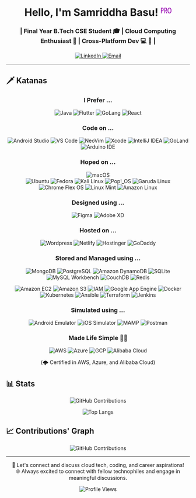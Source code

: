
<h1 align="center">  Hello, I'm Samriddha Basu! <a href='https://github.com/pricing'> <img src='https://raw.githubusercontent.com/acervenky/animated-github-badges/master/assets/pro.gif' width='30' height='30'></a></h1>
<h3 align="center">| Final Year B.Tech CSE Student 🎓 | Cloud Computing Enthusiast 🚀 | Cross-Platform Dev 💻 📱 |</h3>

<p align="center">
  <a href="https://www.linkedin.com/in/samriddha-basu-cloud/">
    <img alt="LinkedIn" src="https://img.shields.io/badge/LinkedIn-Connect-blue?style=flat-square&logo=linkedin">
  </a>
  <a href="mailto:samriddhabasu1234@gmail.com">
    <img alt="Email" src="https://img.shields.io/badge/Email-Contact-blue?style=flat-square&logo=gmail">
  </a>
</p>

---


## 🗡️ Katanas

  <h3 align="center">I Prefer ... </h3>
  <div align="center">
  
   ![Java](https://img.shields.io/badge/-Java-007396?logo=java&logoColor=white)
   ![Flutter](https://img.shields.io/badge/-Flutter-02569B?logo=flutter&logoColor=white)
   ![GoLang](https://img.shields.io/badge/-Go-00ADD8?logo=go&logoColor=white)
   ![React](https://img.shields.io/badge/-React-61DAFB?logo=react&logoColor=white)

  </div>

  <h3 align="center">Code on ... </h3>
  <div align="center">
    
   ![Android Studio](https://img.shields.io/badge/-Android%20Studio-3DDC84?logo=android-studio&logoColor=white)
   ![VS Code](https://img.shields.io/badge/-VS%20Code-007ACC?logo=visual-studio-code&logoColor=white)
   ![NeoVim](https://img.shields.io/badge/-NeoVim-57A143?logo=neovim&logoColor=white)
   ![Xcode](https://img.shields.io/badge/-Xcode-1575F9?logo=xcode&logoColor=white)
   ![IntelliJ IDEA](https://img.shields.io/badge/-IntelliJ%20IDEA-000000?logo=intellij-idea&logoColor=white)
   ![GoLand](https://img.shields.io/badge/-GoLand-00ACD7?logo=goland&logoColor=white)
   ![Arduino IDE](https://img.shields.io/badge/-Arduino%20IDE-00979D?logo=arduino&logoColor=white)
  </div>

  <h3 align="center"> Hoped on ...</h3>
  <div align="center">
        
   ![macOS](https://img.shields.io/badge/-macOS-000000?logo=apple&logoColor=white)  
   ![Ubuntu](https://img.shields.io/badge/-Ubuntu-E95420?logo=ubuntu&logoColor=white)
   ![Fedora](https://img.shields.io/badge/-Fedora-294172?logo=fedora&logoColor=white)
   ![Kali Linux](https://img.shields.io/badge/-Kali%20Linux-557C94?logo=kali-linux&logoColor=white)
   ![Pop!_OS](https://img.shields.io/badge/-Pop%21_OS-48B9C7?logo=pop-os&logoColor=white)
   ![Garuda Linux](https://img.shields.io/badge/-Garuda%20Linux-15AC2A?logo=linux&logoColor=white)
   ![Chrome Flex OS](https://img.shields.io/badge/-Chrome%20Flex%20OS-4285F4?logo=google-chrome&logoColor=white)
   ![Linux Mint](https://img.shields.io/badge/-Linux%20Mint-87CF3E?logo=linux-mint&logoColor=white)
   ![Amazon Linux](https://img.shields.io/badge/-Amazon%20Linux-232F3E?logo=amazon-aws&logoColor=white)

  </div>

  <h3 align="center"> Designed using ... </h3>
  <div align="center">
     
   ![Figma](https://img.shields.io/badge/-Figma-F24E1E?logo=figma&logoColor=white)
   ![Adobe XD](https://img.shields.io/badge/-Adobe%20XD-FF26BE?logo=adobe-xd&logoColor=white)
        
  </div>

  <h3 align="center"> Hosted on ... </h3>
  <div align="center">
     
   ![Wordpress](https://img.shields.io/badge/-Wordpress-21759B?logo=wordpress&logoColor=white)
   ![Netlify](https://img.shields.io/badge/-Netlify-00C7B7?logo=netlify&logoColor=white)
   ![Hostinger](https://img.shields.io/badge/-Hostinger-00B0D8?logo=hostinger&logoColor=white)
   ![GoDaddy](https://img.shields.io/badge/-GoDaddy-000000?logo=godaddy&logoColor=white)

        
  </div>

  <h3 align="center"> Stored and Managed using ... </h3>
  <div align="center">

   ![MongoDB](https://img.shields.io/badge/-MongoDB-47A248?logo=mongodb&logoColor=white)
   ![PostgreSQL](https://img.shields.io/badge/-PostgreSQL-336791?logo=postgresql&logoColor=white)
   ![Amazon DynamoDB](https://img.shields.io/badge/-Amazon%20DynamoDB-4053D6?logo=amazon-dynamodb&logoColor=white)
   ![SQLite](https://img.shields.io/badge/-SQLite-003B57?logo=sqlite&logoColor=white)
   ![MySQL Workbench](https://img.shields.io/badge/-MySQL%20Workbench-4479A1?logo=mysql&logoColor=white)
   ![CouchDB](https://img.shields.io/badge/-CouchDB-EA9A00?logo=apache-couchdb&logoColor=white)
   ![Redis](https://img.shields.io/badge/-Redis-DC382D?logo=redis&logoColor=white)

   
   ![Amazon EC2](https://img.shields.io/badge/-Amazon%20EC2-232F3E?logo=amazon-aws&logoColor=white)
   ![Amazon S3](https://img.shields.io/badge/-Amazon%20S3-569A31?logo=amazon-s3&logoColor=white)
   ![IAM](https://img.shields.io/badge/-IAM-FF9900?logo=amazon-aws&logoColor=white)
   ![Google App Engine](https://img.shields.io/badge/-Google%20App%20Engine-4285F4?logo=google-cloud&logoColor=white)
   ![Docker](https://img.shields.io/badge/-Docker-2496ED?logo=docker&logoColor=white)
   ![Kubernetes](https://img.shields.io/badge/-Kubernetes-326CE5?logo=kubernetes&logoColor=white)
   ![Ansible](https://img.shields.io/badge/-Ansible-EE0000?logo=ansible&logoColor=white)
   ![Terraform](https://img.shields.io/badge/-Terraform-623CE4?logo=terraform&logoColor=white)
   ![Jenkins](https://img.shields.io/badge/-Jenkins-D24939?logo=jenkins&logoColor=white)
        
  </div>

  <h3 align="center"> Simulated using ... </h3>
  <div align="center">
     
   ![Android Emulator](https://img.shields.io/badge/-Android%20Emulator-3DDC84?logo=android&logoColor=white)
   ![iOS Simulator](https://img.shields.io/badge/-iOS%20Simulator-000000?logo=apple&logoColor=white)
   ![MAMP](https://img.shields.io/badge/-MAMP-5ED35F?logo=mamp&logoColor=white)
   ![Postman](https://img.shields.io/badge/-Postman-FF6C37?logo=postman&logoColor=white)
        
  </div>

   <h3 align="center"> Made Life Simple 🫶🏼 </h3>
   <div align="center">
      
   ![AWS](https://img.shields.io/badge/-AWS-232F3E?logo=amazon-aws&logoColor=white)
   ![Azure](https://img.shields.io/badge/-Azure-0089D6?logo=microsoft-azure&logoColor=white)
   ![GCP](https://img.shields.io/badge/-GCP-4285F4?logo=google-cloud&logoColor=white)
   ![Alibaba Cloud](https://img.shields.io/badge/-Alibaba%20Cloud-FF6A0A?logo=alibaba-cloud&logoColor=white)
   </div>

  <p align="center">
   (🌩️ Certified in AWS, Azure, and Alibaba Cloud)
  </p>



## 📊 Stats

<div align="center">
   
![GitHub Contributions](https://github-readme-stats.vercel.app/api?username=samriddha-basu-cloud&count_private=true&theme=holi&show_icons=true&rank_icon=github)


![Top Langs](https://github-readme-stats.vercel.app/api/top-langs/?username=samriddha-basu-cloud&layout=pie&theme=holi)

</div>


## 📈 Contributions' Graph

<div align="center">
   
![GitHub Contributions](https://github-readme-streak-stats.herokuapp.com/?user=samriddha-basu-cloud&theme=blueberry)

</div>

---

<p align="center">
🤝 Let's connect and discuss cloud tech, coding, and career aspirations!  <br />
🌐 Always excited to connect with fellow technophiles and engage in meaningful discussions.
  
</p>

<div align="center">
  
![Profile Views](https://komarev.com/ghpvc/?username=samriddha-basu-cloud&color=blue&style=plastic&label=Profile+Views)

</div>
